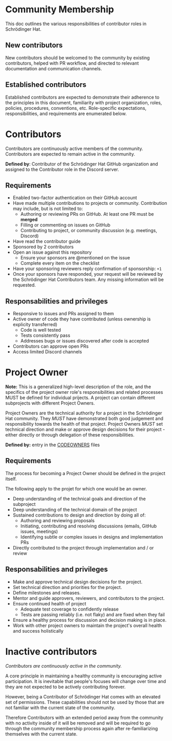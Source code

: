 # Community Membership

This doc outlines the various responsibilities of contributor roles in Schrödinger Hat.

## New contributors

New contributors should be welcomed to the community by existing contributors, helped with PR workflow, and directed to relevant documentation and communication channels.

## Established contributors

Established contributors are expected to demonstrate their adherence to the principles in this document, familiarity with project organization, roles, policies, procedures, conventions, etc. Role-specific expectations, responsibilities, and requirements are enumerated below.

# Contributors

Contributors are continuously active members of the community. Contributors are expected to remain active in the community.

**Defined by**: Contributor of the Schrödinger Hat GitHub organization and assigned to the Contributor role in the Discord server.

## Requirements

- Enabled two-factor authentication on their GitHub account
- Have made multiple contributions to projects or community. Contribution may include, but is not limited to:
  - Authoring or reviewing PRs on GitHub. At least one PR must be **merged**
  - Filling or commenting on issues on GitHub
  - Contributing to project, or community discussion (e.g. meetings, Discord)
- Have read the contributor guide
- Sponsored by 2 contributors
- Open an issue against this repository
  - Ensure your sponsors are @mentioned on the issue
  - Complete every item on the checklist
- Have your sponsoring reviewers reply confirmation of sponsorship: `+1`
- Once your sponsors have responded, your request will be reviewed by the Schrödinger Hat Contributors team. Any missing information will be requested.

## Responsabilities and privileges

- Responsive to issues and PRs assigned to them
- Active owner of code they have contributed (unless ownership is explicity transferred)
  - Code is well tested
  - Tests consistently pass
  - Addresses bugs or issues discovered after code is accepted
- Contributors can approve open PRs
- Access limited Discord channels

# Project Owner

**Note:** This is a generalized high-level description of the role, and the specifics of the project owner role's responsibilities and related processes MUST be defined for individual prijects. A project can contain different subprojects with different Project Owners.

Project Owners are the technical authority for a project in the Schrödinger Hat community. They *MUST* have demonstrated both good judgement and responsibility towards the health of that project. Project Owners *MUST* set technical direction and make or approve design decisions for their project - either directly or through delegation of these responsibilities.

**Defined by:** entry in the [CODEOWNERS](https://docs.github.com/en/repositories/managing-your-repositorys-settings-and-features/customizing-your-repository/about-code-owners) files

## Requirements

The process for becoming a Project Owner should be defined in the project itself.

The following apply to the projet for which one would be an owner.

- Deep understanding of the technical goals and direction of the subproject
- Deep understanding of the technical domain of the project
- Sustained contributions to design and direction by doing all of:
  - Authoring and reviewing proposals
  - Initiating, contributing and resolving discussions (emails, GitHub issues, meetings)
  - Identifying subtle or complex issues in designs and implementation PRs
- Directly contributed to the project through implementation and / or review

## Responsabilities and privileges

- Make and approve technical design decisions for the project.
- Set technical direction and priorities for the project.
- Define milestones and releases.
- Mentor and guide approvers, reviewers, and contributors to the project.
- Ensure continued health of project
  - Adequate test coverage to confidently release
  - Tests are passing reliably (i.e. not flaky) and are fixed when they fail
- Ensure a healthy process for discussion and decision making is in place.
- Work with other project owners to maintain the project's overall health and success holistically


# Inactive contributors

_Contributors are continuously active in the community._

A core principle in maintaining a healthy community is encouraging active participation. It is inevitable that people's focuses will change over time and they are not expected to be actively contributing forever.

However, being a Contributor of Schrödinger Hat comes with an elevated set of permissions. These capabilities should not be used by those that are not familiar with the current state of the community.

Therefore Contributors with an extended period away from the community with no activity inside of it will be removed and will be required to go through the community membership process again after re-familiarizing themselves with the current state.
